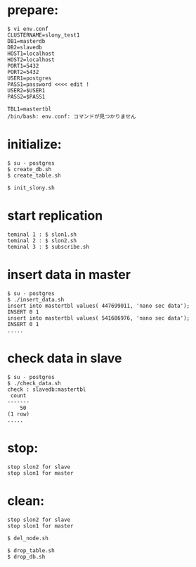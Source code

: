 # prepare:

```
$ vi env.conf
CLUSTERNAME=slony_test1
DB1=masterdb
DB2=slavedb
HOST1=localhost
HOST2=localhost
PORT1=5432
PORT2=5432
USER1=postgres
PASS1=password <<<< edit !
USER2=$USER1
PASS2=$PASS1

TBL1=mastertbl
/bin/bash: env.conf: コマンドが見つかりません
```

# initialize:

```
$ su - postgres
$ create_db.sh
$ create_table.sh

$ init_slony.sh
```

# start replication

```
teminal 1 : $ slon1.sh
teminal 2 : $ slon2.sh
teminal 3 : $ subscribe.sh
```

# insert data in master

```
$ su - postgres
$ ./insert_data.sh
insert into mastertbl values( 447699011, 'nano sec data');
INSERT 0 1
insert into mastertbl values( 541686976, 'nano sec data');
INSERT 0 1
.....
```

# check data in slave

```
$ su - postgres
$ ./check_data.sh
check : slavedb:mastertbl
 count
-------
    50
(1 row)
.....
```

# stop:

```
stop slon2 for slave
stop slon1 for master
```

# clean:

```
stop slon2 for slave
stop slon1 for master

$ del_node.sh

$ drop_table.sh
$ drop_db.sh
```

